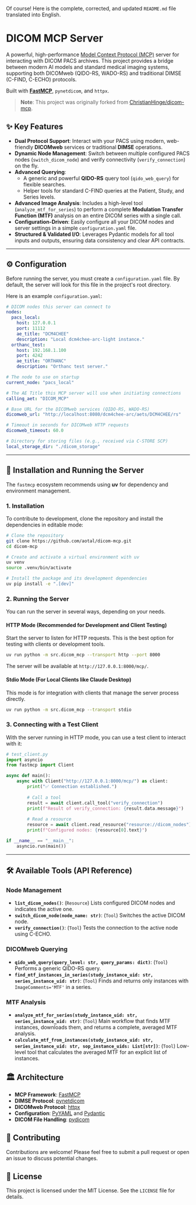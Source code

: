 Of course\! Here is the complete, corrected, and updated `README.md` file translated into English.

# DICOM MCP Server

A powerful, high-performance [Model Context Protocol (MCP)](https://modelcontextprotocol.io/) server for interacting with DICOM PACS archives. This project provides a bridge between modern AI models and standard medical imaging systems, supporting both DICOMweb (QIDO-RS, WADO-RS) and traditional DIMSE (C-FIND, C-ECHO) protocols.

Built with [**FastMCP**](https://gofastmcp.com/), `pynetdicom`, and `httpx`.

> **Note**: This project was originally forked from [ChristianHinge/dicom-mcp](https://github.com/ChristianHinge/dicom-mcp).

## ✨ Key Features

  * **Dual Protocol Support**: Interact with your PACS using modern, web-friendly **DICOMweb** services or traditional **DIMSE** operations.
  * **Dynamic Node Management**: Switch between multiple configured PACS nodes (`switch_dicom_node`) and verify connectivity (`verify_connection`) on the fly.
  * **Advanced Querying**:
      * A generic and powerful **QIDO-RS** query tool (`qido_web_query`) for flexible searches.
      * Helper tools for standard C-FIND queries at the Patient, Study, and Series levels.
  * **Advanced Image Analysis**: Includes a high-level tool (`analyze_mtf_for_series`) to perform a complete **Modulation Transfer Function (MTF)** analysis on an entire DICOM series with a single call.
  * **Configuration-Driven**: Easily configure all your DICOM nodes and server settings in a simple `configuration.yaml` file.
  * **Structured & Validated I/O**: Leverages Pydantic models for all tool inputs and outputs, ensuring data consistency and clear API contracts.

-----

## ⚙️ Configuration

Before running the server, you must create a `configuration.yaml` file. By default, the server will look for this file in the project's root directory.

Here is an example `configuration.yaml`:

```yaml
# DICOM nodes this server can connect to
nodes:
  pacs_local:
    host: 127.0.0.1
    port: 11112
    ae_title: "DCM4CHEE"
    description: "Local dcm4chee-arc-light instance."
  orthanc_test:
    host: 192.168.1.100
    port: 4242
    ae_title: "ORTHANC"
    description: "Orthanc test server."

# The node to use on startup
current_node: "pacs_local"

# The AE Title this MCP server will use when initiating connections
calling_aet: "DICOM_MCP"

# Base URL for the DICOMweb services (QIDO-RS, WADO-RS)
dicomweb_url: "http://localhost:8080/dcm4chee-arc/aets/DCM4CHEE/rs"

# Timeout in seconds for DICOMweb HTTP requests
dicomweb_timeout: 60.0

# Directory for storing files (e.g., received via C-STORE SCP)
local_storage_dir: "./dicom_storage"
```

-----

## 🚀 Installation and Running the Server

The `fastmcp` ecosystem recommends using **uv** for dependency and environment management.

### 1\. Installation

To contribute to development, clone the repository and install the dependencies in editable mode:

```bash
# Clone the repository
git clone https://github.com/aotal/dicom-mcp.git
cd dicom-mcp

# Create and activate a virtual environment with uv
uv venv
source .venv/bin/activate

# Install the package and its development dependencies
uv pip install -e ".[dev]"
```

### 2\. Running the Server

You can run the server in several ways, depending on your needs.

#### HTTP Mode (Recommended for Development and Client Testing)

Start the server to listen for HTTP requests. This is the best option for testing with clients or development tools.

```bash
uv run python -m src.dicom_mcp --transport http --port 8000
```

The server will be available at `http://127.0.0.1:8000/mcp/`.

#### Stdio Mode (For Local Clients like Claude Desktop)

This mode is for integration with clients that manage the server process directly.

```bash
uv run python -m src.dicom_mcp --transport stdio
```

### 3\. Connecting with a Test Client

With the server running in HTTP mode, you can use a test client to interact with it:

```python
# test_client.py
import asyncio
from fastmcp import Client

async def main():
    async with Client("http://127.0.0.1:8000/mcp/") as client:
        print("✅ Connection established.")
        
        # Call a tool
        result = await client.call_tool("verify_connection")
        print(f"Result of verify_connection: {result.data.message}")
        
        # Read a resource
        resource = await client.read_resource("resource://dicom_nodes")
        print(f"Configured nodes: {resource[0].text}")

if __name__ == "__main__":
    asyncio.run(main())
```

-----

## 🛠️ Available Tools (API Reference)

### Node Management

  * **`list_dicom_nodes()`**: (`Resource`) Lists configured DICOM nodes and indicates the active one.
  * **`switch_dicom_node(node_name: str)`**: (`Tool`) Switches the active DICOM node.
  * **`verify_connection()`**: (`Tool`) Tests the connection to the active node using C-ECHO.

### DICOMweb Querying

  * **`qido_web_query(query_level: str, query_params: dict)`**: (`Tool`) Performs a generic QIDO-RS query.
  * **`find_mtf_instances_in_series(study_instance_uid: str, series_instance_uid: str)`**: (`Tool`) Finds and returns only instances with `ImageComments='MTF'` in a series.

### MTF Analysis

  * **`analyze_mtf_for_series(study_instance_uid: str, series_instance_uid: str)`**: (`Tool`) Main workflow that finds MTF instances, downloads them, and returns a complete, averaged MTF analysis.
  * **`calculate_mtf_from_instances(study_instance_uid: str, series_instance_uid: str, sop_instance_uids: List[str])`**: (`Tool`) Low-level tool that calculates the averaged MTF for an explicit list of instances.

## 🏛️ Architecture

  * **MCP Framework**: [FastMCP](https://gofastmcp.com/)
  * **DIMSE Protocol**: [pynetdicom](https://github.com/pydicom/pynetdicom)
  * **DICOMweb Protocol**: [httpx](https://www.python-httpx.org/)
  * **Configuration**: [PyYAML](https://pyyaml.org/) and [Pydantic](https://docs.pydantic.dev/)
  * **DICOM File Handling**: [pydicom](https://github.com/pydicom/pydicom)

## 🤝 Contributing

Contributions are welcome\! Please feel free to submit a pull request or open an issue to discuss potential changes.

## 📄 License

This project is licensed under the MIT License. See the `LICENSE` file for details.